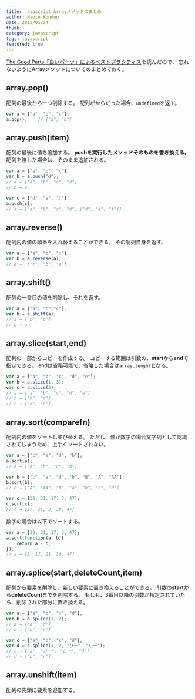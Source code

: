 ```yaml
---
title: javascript Arrayメソッドのまとめ
author: Naoto Kondou
date: 2015/01/24
thumb:
category: javascript
tags: javascript
featured: true
---
```


[The Good Parts「良いパーツ」によるベストプラクティス](http://www.oreilly.co.jp/books/9784873113913/)を読んだので、
忘れないようにArrayメソッドについてのまとめておく。

## array.pop()
配列の最後から一つ削除する。
配列がからだった場合、`undefined`を返す。

```js
var a = ["a", "b", "c"];
a.pop();	// ["a", "b"]
```

## array.push(item)
配列の最後に値を追加する。
**pushを実行したメソッドそのものを書き換える。**
配列を渡した場合は、そのまま追加される。

```js
var a = ["a", "b", "c"];
var b = a.push("d");
// a → ["a", "b", "c", "d"]
// b → 4

var c = ["d", "e", "f"];
a.push(c);
// a → ["a", "b", "c", "d", ["d", "e", "f"]]
```

## array.reverse()
配列内の値の順番を入れ替えることができる。
その配列自身を返す。

```js
var a = ["a", "b", "c"];
var b = a.reverse(a);
// a →  ["c", "b", "a"]
```

## array.shift()
配列の一番目の値を削除し、それを返す。

```js
var a = ["a", "b","c"];
var b = a.shift(a);
// a → ["b", "c"]
// b → a
```

## array.slice(start,end)
配列の一部からコピーを作成する。
コピーする範囲は引数の、**start**から**end**で指定できる。
endは省略可能で、省略した場合は`array.lenght`となる。

```js
var a = ["a", "b", "c", "d", "e"];
var b = a.slice(1, 3);
var c = a.slice(3);
// a → ["a", "b", "c", "d", "e"]
// b → ["b", "c"]
// c → ["d", "e"]
```

## array.sort(comparefn)
配列内の値をソートし並び替える。
ただし、値が数字の場合文字列として認識されてしまうため、上手くソートされない。

```js
var a = ["c", "a", "d", "b"];
a.sort(a);
// a → ["a", "b", "c", "d"]

var b = ["c", "a", "d", "b", "B", "A", "AA"];
b.sort(b);
// b → ["A", "AA", "B", "a", "b", "c", "d"]

var c = [30, 21, 17, 3, 47];
c.sort(c);
// c → [17, 21, 3, 30, 47]
```

数字の場合は以下でソートする。

```js
var a = [30, 21, 17, 3, 47];
a.sort(function(a, b){
	return a - b;
});
// a → [3, 17, 21, 30, 47]
```

## array.splice(start,deleteCount,item)
配列から要素を削除し、新しい要素に置き換えることができる。
引数の**start**から**deleteCount**までを削除する。
もしも、3番目以降の引数が指定されていたら、削除された部分に置き換える。

```js
var a = ["a", "b", "c", "d"];
var b = a.splice(1, 2);
// a → ["a", "d"]
// b → ["b", "c"]

var c = ["a", "b", "c", "d"];
var d = c.splice(1, 2, "びー", "しー");
// c → ["a", "びー", "しー", "d"]
// d → ["b", "c"]
```
## array.unshift(item)
配列の先頭に要素を追加する。
